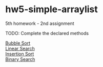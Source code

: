 # hw5-simple-arraylist
5th homework - 2nd assignment

TODO: Complete the declared methods

<a href="https://www.geeksforgeeks.org/bubble-sort/"> Bubble Sort </a><br/>
<a href="https://www.geeksforgeeks.org/linear-search/">Linear Search</a><br/>
<a href="https://www.geeksforgeeks.org/insertion-sort/">Insertion Sort</a><br/>
<a href="https://www.geeksforgeeks.org/binary-search/">Binary Search</a><br/>
                                                      
